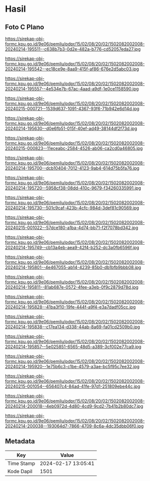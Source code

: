 # Hasil

## Foto C Plano

https://sirekap-obj-formc.kpu.go.id/9e06/pemilu/pdpr/15/02/08/20/02/1502082002008-20240214-195511--c638b7b3-0d2e-482a-b776-cd52057eda27.jpg

https://sirekap-obj-formc.kpu.go.id/9e06/pemilu/pdpr/15/02/08/20/02/1502082002008-20240214-195542--ec18ce9e-8aa9-415f-af86-676e2d5abc03.jpg

https://sirekap-obj-formc.kpu.go.id/9e06/pemilu/pdpr/15/02/08/20/02/1502082002008-20240214-195557--4e534e7b-67ac-4aad-a9df-1e0ce1158590.jpg

https://sirekap-obj-formc.kpu.go.id/9e06/pemilu/pdpr/15/02/08/20/02/1502082002008-20240215-000721--1539d637-1091-4367-93f6-71b942e6d14d.jpg

https://sirekap-obj-formc.kpu.go.id/9e06/pemilu/pdpr/15/02/08/20/02/1502082002008-20240214-195630--d0e6fb51-015f-40ef-ad49-38144df2f73d.jpg

https://sirekap-obj-formc.kpu.go.id/9e06/pemilu/pdpr/15/02/08/20/02/1502082002008-20240215-000823--11eceabc-2584-4526-ab06-ca2cd0a46805.jpg

https://sirekap-obj-formc.kpu.go.id/9e06/pemilu/pdpr/15/02/08/20/02/1502082002008-20240214-195700--dcb10404-7012-4123-9ab4-614d75b5fa76.jpg

https://sirekap-obj-formc.kpu.go.id/9e06/pemilu/pdpr/15/02/08/20/02/1502082002008-20240214-195720--5958cf38-08dd-410c-9679-f34260335991.jpg

https://sirekap-obj-formc.kpu.go.id/9e06/pemilu/pdpr/15/02/08/20/02/1502082002008-20240214-195730--501c9caf-423b-4cfc-984d-3def81c90569.jpg

https://sirekap-obj-formc.kpu.go.id/9e06/pemilu/pdpr/15/02/08/20/02/1502082002008-20240215-001022--57dce180-a1ba-4d74-bb71-f2f7078bd342.jpg

https://sirekap-obj-formc.kpu.go.id/9e06/pemilu/pdpr/15/02/08/20/02/1502082002008-20240214-195749--cb13a4eb-aea9-42f4-b252-dc3a0fb6596f.jpg

https://sirekap-obj-formc.kpu.go.id/9e06/pemilu/pdpr/15/02/08/20/02/1502082002008-20240214-195801--4e467055-ab14-4239-85b0-db1bfb9bbb08.jpg

https://sirekap-obj-formc.kpu.go.id/9e06/pemilu/pdpr/15/02/08/20/02/1502082002008-20240214-195811--81ab687e-0572-4fee-a3eb-0f9c2879d78d.jpg

https://sirekap-obj-formc.kpu.go.id/9e06/pemilu/pdpr/15/02/08/20/02/1502082002008-20240214-195828--41ba3f10-19fe-444f-a9f4-e3a7dadf05cc.jpg

https://sirekap-obj-formc.kpu.go.id/9e06/pemilu/pdpr/15/02/08/20/02/1502082002008-20240214-195838--c17ea134-d338-44ab-8a69-fa01cd2509b0.jpg

https://sirekap-obj-formc.kpu.go.id/9e06/pemilu/pdpr/15/02/08/20/02/1502082002008-20240214-195857--5e025851-6565-48d5-a389-3cf002e77ca9.jpg

https://sirekap-obj-formc.kpu.go.id/9e06/pemilu/pdpr/15/02/08/20/02/1502082002008-20240214-195920--1e75b6c3-c1be-4579-a3ae-bc5f95c7ee32.jpg

https://sirekap-obj-formc.kpu.go.id/9e06/pemilu/pdpr/15/02/08/20/02/1502082002008-20240215-001054--656407c4-84ad-41fe-97d1-251809ebe44c.jpg

https://sirekap-obj-formc.kpu.go.id/9e06/pemilu/pdpr/15/02/08/20/02/1502082002008-20240214-200018--4eb0972d-4d80-4cd9-9cd2-7b41b2b80dc7.jpg

https://sirekap-obj-formc.kpu.go.id/9e06/pemilu/pdpr/15/02/08/20/02/1502082002008-20240214-200038--193064d7-7866-4709-8c6a-4dc35dbb06f0.jpg


## Metadata

| Key        | Value               |
| ---------- | ------------------- |
| Time Stamp | 2024-02-17 13:05:41 |
| Kode Dapil | 1501                |



